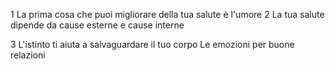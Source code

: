 1 La prima cosa che puoi migliorare della tua salute è l'umore
2 La tua salute dipende da cause esterne e cause interne

3 L'istinto ti aiuta a salvaguardare il tuo corpo
	Le emozioni per buone relazioni
	
<!--stackedit_data:
eyJoaXN0b3J5IjpbMTc1NjA2NDIxNV19
-->